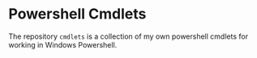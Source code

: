# Powershell Cmdlets
The repository `cmdlets` is a collection of my own powershell cmdlets for working in Windows Powershell.
